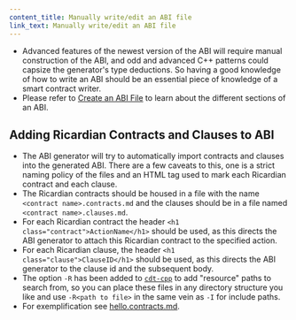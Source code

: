 ```yaml
---
content_title: Manually write/edit an ABI file
link_text: Manually write/edit an ABI file
---
```


- Advanced features of the newest version of the ABI will require manual construction of the ABI, and odd and advanced C++ patterns could capsize the generator's type deductions. So having a good knowledge of how to write an ABI should be an essential piece of knowledge of a smart contract writer.
- Please refer to [Create an ABI File](00_understanding-abi-files.md#create-an-abi-file) to learn about the different sections of an ABI.

## Adding Ricardian Contracts and Clauses to ABI
- The ABI generator will try to automatically import contracts and clauses into the generated ABI.  There are a few caveats to this, one is a strict naming policy of the files and an HTML tag used to mark each Ricardian contract and each clause.
- The Ricardian contracts should be housed in a file with the name `<contract name>.contracts.md` and the clauses should be in a file named `<contract name>.clauses.md`.
 - For each Ricardian contract the header `<h1 class="contract">ActionName</h1>` should be used, as this directs the ABI generator to attach this Ricardian contract to the specified action.
 - For each Ricardian clause, the header `<h1 class="clause">ClauseID</h1>` should be used, as this directs the ABI generator to the clause id and the subsequent body.
 - The option `-R` has been added to [`cdt-cpp`](../../03_command-reference/cdt-cpp.md) to add "resource" paths to search from, so you can place these files in any directory structure you like and use `-R<path to file>` in the same vein as `-I` for include paths.
 - For exemplification see [hello.contracts.md](https://github.com/AntelopeIO/cdt/blob/main/examples/hello/ricardian/hello.contracts.md).
